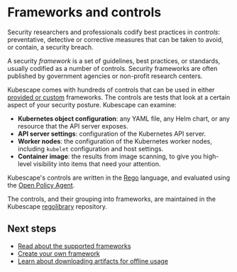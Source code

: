 # Frameworks and controls

Security researchers and professionals codify best practices in *controls*: preventative, detective or corrective measures that can be taken to avoid, or contain, a security breach.

A security *framework* is a set of guidelines, best practices, or standards, usually codified as a number of controls. Security frameworks are often published by government agencies or non-profit research centers. 

Kubescape comes with hundreds of controls that can be used in either [provided or custom](frameworks.md) frameworks. The controls are tests that look at a certain aspect of your security posture. Kubescape can examine:

- **Kubernetes object configuration**: any YAML file, any Helm chart, or any resource that the API server exposes.
- **API server settings**: configuration of the Kubernetes API server.
- **Worker nodes**: the configuration of the Kubernetes worker nodes, including `kubelet` configuration and host settings.
- **Container image**: the results from image scanning, to give you high-level visibility into items that need your attention.

Kubescape's controls are written in the [Rego](https://www.openpolicyagent.org/docs/latest/policy-language/) language, and evaluated using the [Open Policy Agent](https://www.openpolicyagent.org/).

The controls, and their grouping into frameworks, are maintained in the Kubescape [regolibrary](https://github.com/kubescape/regolibrary) repository.

## Next steps

* [Read about the supported frameworks](frameworks.md)
* [Create your own framework](frameworks.md#custom-frameworks)
* [Learn about downloading artifacts for offline usage](../install-cli.md#offlineair-gapped-environment-support)